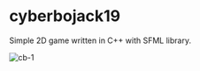 # cyberbojack19

Simple 2D game written in C++ with SFML library.

![cb-1](https://user-images.githubusercontent.com/52715998/161787847-c29c32d2-658a-4938-8af9-6f09475f9941.png)

